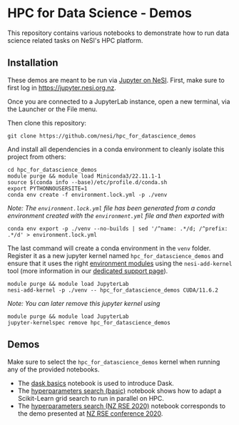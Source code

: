 # HPC for Data Science - Demos

This repository contains various notebooks to demonstrate how to run data science
related tasks on NeSI's HPC platform.


## Installation

These demos are meant to be run via [Jupyter on NeSI](https://support.nesi.org.nz/hc/en-gb/articles/360001555615-Jupyter-on-NeSI).
First, make sure to first log in https://jupyter.nesi.org.nz.

Once you are connected to a JupyterLab instance, open a new terminal, via the
Launcher or the File menu.

Then clone this repository:

```
git clone https://github.com/nesi/hpc_for_datascience_demos
```

And install all dependencies in a conda environment to cleanly isolate this project from others:

```
cd hpc_for_datascience_demos
module purge && module load Miniconda3/22.11.1-1
source $(conda info --base)/etc/profile.d/conda.sh
export PYTHONNOUSERSITE=1
conda env create -f environment.lock.yml -p ./venv
```

*Note: The `environment.lock.yml` file has been generated from a conda environment created with the `environment.yml` file and then exported with*

```
conda env export -p ./venv --no-builds | sed '/^name: .*/d; /^prefix: .*/d' > environment.lock.yml
```

The last command will create a conda environment in the `venv` folder.
Register it as a new jupyter kernel named `hpc_for_datascience_demos` and ensure that
it uses the right [environment modules](https://support.nesi.org.nz/hc/en-gb/articles/360001113076-The-HPC-environment-) using the `nesi-add-kernel` tool (more information in our [dedicated support page](https://support.nesi.org.nz/hc/en-gb/articles/4414958674831-Jupyter-kernels-Tool-assisted-management)).

```
module purge && module load JupyterLab
nesi-add-kernel -p ./venv -- hpc_for_datascience_demos CUDA/11.6.2
```

*Note: You can later remove this jupyter kernel using*

```
module purge && module load JupyterLab
jupyter-kernelspec remove hpc_for_datascience_demos
```


## Demos

Make sure to select the `hpc_for_datascience_demos` kernel when running any of the provided notebooks.

- The [dask basics](notebooks/dask_basics.ipynb) notebook is used to introduce Dask.
- The [hyperparameters search (basic)](notebooks/hyperparameters_search_basic.ipynb) notebook shows how to adapt a Scikit-Learn grid search to run in parallel on HPC.
- The [hyperparameters search (NZ RSE 2020)](notebooks/hyperparameters_search_nzrse.ipynb) notebook corresponds to the demo presented at [NZ RSE conference 2020](https://www.rseconference.nz/).

